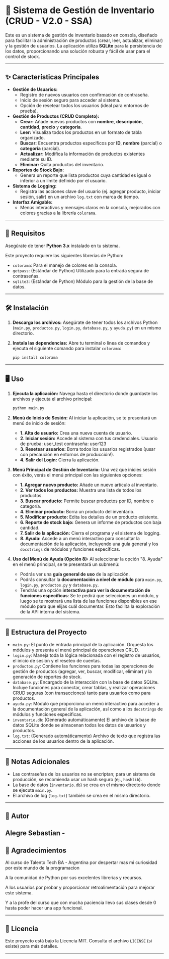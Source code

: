 # 🛒 Sistema de Gestión de Inventario (CRUD - V2.0 - SSA)

Este es un sistema de gestión de inventario basado en consola, diseñado para facilitar la administración de productos (crear, leer, actualizar, eliminar) y la gestión de usuarios. La aplicación utiliza **SQLite** para la persistencia de los datos, proporcionando una solución robusta y fácil de usar para el control de stock.

---

## ✨ Características Principales

* **Gestión de Usuarios:**
    * Registro de nuevos usuarios con confirmación de contraseña.
    * Inicio de sesión seguro para acceder al sistema.
    * Opción de resetear todos los usuarios (ideal para entornos de prueba).
* **Gestión de Productos (CRUD Completo):**
    * **Crear:** Añade nuevos productos con **nombre**, **descripción**, **cantidad**, **precio** y **categoría**.
    * **Leer:** Visualiza todos los productos en un formato de tabla organizado.
    * **Buscar:** Encuentra productos específicos por **ID**, **nombre** (parcial) o **categoría** (parcial).
    * **Actualizar:** Modifica la información de productos existentes mediante su ID.
    * **Eliminar:** Quita productos del inventario.
* **Reportes de Stock Bajo:**
    * Genera un reporte que lista productos cuya cantidad es igual o inferior a un límite definido por el usuario.
* **Sistema de Logging:**
    * Registra las acciones clave del usuario (ej. agregar producto, iniciar sesión, salir) en un archivo `log.txt` con marca de tiempo.
* **Interfaz Amigable:**
    * Menús interactivos y mensajes claros en la consola, mejorados con colores gracias a la librería `colorama`.

---

## 🚀 Requisitos

Asegúrate de tener **Python 3.x** instalado en tu sistema.

Este proyecto requiere las siguientes librerías de Python:

* `colorama`: Para el manejo de colores en la consola.
* `getpass`: (Estándar de Python) Utilizado para la entrada segura de contraseñas.
* `sqlite3`: (Estándar de Python) Módulo para la gestión de la base de datos.

---

## 🛠️ Instalación

1.  **Descarga los archivos:**
    Asegúrate de tener todos los archivos Python (`main.py`, `productos.py`, `login.py`, `database.py`, y `ayuda.py`) en un mismo directorio.

2.  **Instala las dependencias:**
    Abre tu terminal o línea de comandos y ejecuta el siguiente comando para instalar `colorama`:

    ```bash
    pip install colorama
    ```

---

## 🖥️ Uso

1.  **Ejecuta la aplicación:**
    Navega hasta el directorio donde guardaste los archivos y ejecuta el archivo principal:

    ```bash
    python main.py
    ```

2.  **Menú de Inicio de Sesión:**
    Al iniciar la aplicación, se te presentará un menú de inicio de sesión:
    * **1. Alta de usuario:** Crea una nueva cuenta de usuario.
    * **2. Iniciar sesión:** Accede al sistema con tus credenciales. Usuario de prueba: user_test contraseña: user123
    * **3. Resetear usuarios:** Borra todos los usuarios registrados (¡usar con precaución en entornos de producción!).
    * **4. Salir del Login:** Cierra la aplicación.

3.  **Menú Principal de Gestión de Inventario:**
    Una vez que inicies sesión con éxito, verás el menú principal con las siguientes opciones:
    * **1. Agregar nuevo producto:** Añade un nuevo artículo al inventario.
    * **2. Ver todos los productos:** Muestra una lista de todos los productos.
    * **3. Buscar producto:** Permite buscar productos por ID, nombre o categoría.
    * **4. Eliminar producto:** Borra un producto del inventario.
    * **5. Modificar producto:** Edita los detalles de un producto existente.
    * **6. Reporte de stock bajo:** Genera un informe de productos con baja cantidad.
    * **7. Salir de la aplicación:** Cierra el programa y el sistema de logging.
    * **8. Ayuda:** Accede a un menú interactivo para consultar la documentación de la aplicación, incluyendo una guía general y los `docstrings` de módulos y funciones específicas.

4.  **Uso del Menú de Ayuda (Opción 8):**
    Al seleccionar la opción "8. Ayuda" en el menú principal, se te presentará un submenú:
    * Podrás ver una **guía general de uso** de la aplicación.
    * Podrás consultar la **documentación a nivel de módulo** para `main.py`, `login.py`, `productos.py` y `database.py`.
    * Tendrás una opción **interactiva para ver la documentación de funciones específicas**: Se te pedirá que selecciones un módulo, y luego se te mostrará una lista de las funciones disponibles en ese módulo para que elijas cuál documentar. Esto facilita la exploración de la API interna del sistema.

---

## 📁 Estructura del Proyecto

* `main.py`: El punto de entrada principal de la aplicación. Orquesta los módulos y presenta el menú principal de operaciones CRUD.
* `login.py`: Maneja toda la lógica relacionada con el registro de usuarios, el inicio de sesión y el reseteo de cuentas.
* `productos.py`: Contiene las funciones para todas las operaciones de gestión de productos (agregar, ver, buscar, modificar, eliminar) y la generación de reportes de stock.
* `database.py`: Encargado de la interacción con la base de datos SQLite. Incluye funciones para conectar, crear tablas, y realizar operaciones CRUD seguras (con transacciones) tanto para usuarios como para productos.
* `ayuda.py`: Módulo que proporciona un menú interactivo para acceder a la documentación general de la aplicación, así como a los `docstrings` de módulos y funciones específicas.
* `inventario.db`: (Generado automáticamente) El archivo de la base de datos SQLite donde se almacenan todos los datos de usuarios y productos.
* `log.txt`: (Generado automáticamente) Archivo de texto que registra las acciones de los usuarios dentro de la aplicación.

---

## 📝 Notas Adicionales

* Las contraseñas de los usuarios no se encriptan; para un sistema de producción, se recomienda usar un hash seguro (ej., `hashlib`).
* La base de datos (`inventario.db`) se crea en el mismo directorio donde se ejecuta `main.py`.
* El archivo de log (`log.txt`) también se crea en el mismo directorio.
---
## 👤 Autor

Alegre Sebastian - 
---
## 🙏 Agradecimientos

Al curso de Talento Tech BA - Argentina por despertar mas mi curiosidad por este mundo de la programacion

A la comunidad de Python por sus excelentes librerías y recursos.

A los usuarios por probar y proporcionar retroalimentación para mejorar este sistema.

Y a la profe del curso que con mucha paciencia llevo sus clases desde 0 hasta poder hacer una app funcional.

---

## 📄 Licencia

Este proyecto está bajo la Licencia MIT. Consulta el archivo `LICENSE` (si existe) para más detalles.

---


